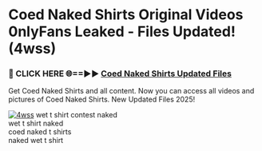 # Coed Naked Shirts Original Videos 0nlyFans Leaked - Files Updated! (4wss)

<h3>🔴 CLICK HERE 🌐==►► <a href="https://tinyurl.com/up5wt9bj" rel="nofollow">Coed Naked Shirts Updated Files</a></h3>

Get Coed Naked Shirts and all content. Now you can access all videos and pictures of Coed Naked Shirts. New Updated Files 2025!

[![4wss](https://i.imgur.com/ABiUzMV.gif)](https://tinyurl.com/up5wt9bj)
wet t shirt contest naked<br>
wet t shirt naked<br>
coed naked t shirts<br>
naked wet t shirt
